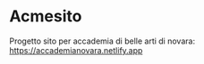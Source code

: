 # Acmesito
Progetto sito per accademia di belle arti di novara: https://accademianovara.netlify.app
